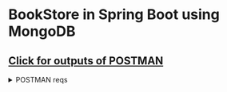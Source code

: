 # BookStore in Spring Boot using MongoDB

## [Click for outputs of POSTMAN](https://github.com/OzerBey/BookStore/tree/master/outputsPostman)
<details>

<summary>POSTMAN reqs</summary>

![image](https://user-images.githubusercontent.com/49093196/181096611-c424aab1-7c86-4148-871e-28b972cffb3e.png)

</details>